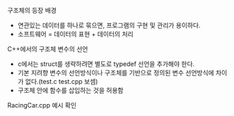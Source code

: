 구조체의 등장 배경
- 연관있는 데이터를 하나로 묶으면, 프로그램의 구현 및 관리가 용이하다.
- 소프트웨어 = 데이터의 표현 + 데이터의 처리

C++에서의 구조체 변수의 선언
- c에서는 struct를 생략하려면 별도로 typedef 선언을 추가해야 한다.
- 기본 지려향 변수의 선언방식이나 구조체를 기반으로 정의된 변수 선언방식에 차이가 없다.(test.c test.cpp 보셈)
- 구조체 안에 함수를 삽입하는 것을 허용함

RacingCar.cpp 예시 확인


